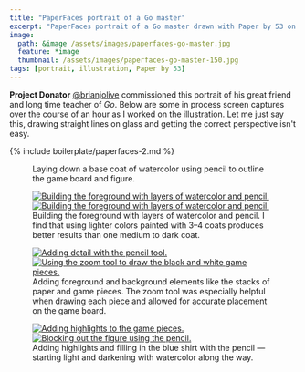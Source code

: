 ```yaml
---
title: "PaperFaces portrait of a Go master"
excerpt: "PaperFaces portrait of a Go master drawn with Paper by 53 on an iPad."
image: 
  path: &image /assets/images/paperfaces-go-master.jpg 
  feature: *image
  thumbnail: /assets/images/paperfaces-go-master-150.jpg
tags: [portrait, illustration, Paper by 53]
---
```


**Project Donator** [@brianjolive](http://twitter.com/brianjolive) commissioned this portrait of his great friend and long time teacher of *Go*. Below are some in process screen captures over the course of an hour as I worked on the illustration. Let me just say this, drawing straight lines on glass and getting the correct perspective isn't easy.

{% include boilerplate/paperfaces-2.md %}

<figure>
  <a href="{{ site.url }}/assets/images/paperfaces-go-master-process-1-lg.jpg"><img src="{{ site.url }}/assets/images/paperfaces-go-master-process-1-600.jpg" alt=""></a>
  <figcaption>Laying down a base coat of watercolor using pencil to outline the game board and figure.</figcaption>
</figure>

<figure class="half">
  <a href="{{ site.url }}/assets/images/paperfaces-go-master-process-2-lg.jpg"><img src="{{ site.url }}/assets/images/paperfaces-go-master-process-2-600.jpg" alt="Building the foreground with layers of watercolor and pencil."></a>
  <a href="{{ site.url }}/assets/images/paperfaces-go-master-process-3-lg.jpg"><img src="{{ site.url }}/assets/images/paperfaces-go-master-process-3-600.jpg" alt="Building the foreground with layers of watercolor and pencil."></a>
  <figcaption>Building the foreground with layers of watercolor and pencil. I find that using lighter colors painted with 3&#8211;4 coats produces better results than one medium to dark coat.</figcaption>
</figure>

<figure class="half">
  <a href="{{ site.url }}/assets/images/paperfaces-go-master-process-4-lg.jpg"><img src="{{ site.url }}/assets/images/paperfaces-go-master-process-4-600.jpg" alt="Adding detail with the pencil tool."></a>
  <a href="{{ site.url }}/assets/images/paperfaces-go-master-process-5-lg.jpg"><img src="{{ site.url }}/assets/images/paperfaces-go-master-process-5-600.jpg" alt="Using the zoom tool to draw the black and white game pieces."></a>
  <figcaption>Adding foreground and background elements like the stacks of paper and game pieces. The zoom tool was especially helpful when drawing each piece and allowed for accurate placement on the game board.</figcaption>
</figure>

<figure class="half">
  <a href="{{ site.url }}/assets/images/paperfaces-go-master-process-6-lg.jpg"><img src="{{ site.url }}/assets/images/paperfaces-go-master-process-6-600.jpg" alt="Adding highlights to the game pieces."></a>
  <a href="{{ site.url }}/assets/images/paperfaces-go-master-process-7-lg.jpg"><img src="{{ site.url }}/assets/images/paperfaces-go-master-process-7-600.jpg" alt="Blocking out the figure using the pencil."></a>
  <figcaption>Adding highlights and filling in the blue shirt with the pencil &#8212; starting light and darkening with watercolor along the way.</figcaption>
</figure>

